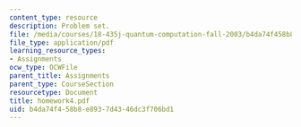 ```yaml
---
content_type: resource
description: Problem set.
file: /media/courses/18-435j-quantum-computation-fall-2003/b4da74f458b8e8937d4346dc3f706bd1_homework4.pdf
file_type: application/pdf
learning_resource_types:
- Assignments
ocw_type: OCWFile
parent_title: Assignments
parent_type: CourseSection
resourcetype: Document
title: homework4.pdf
uid: b4da74f4-58b8-e893-7d43-46dc3f706bd1
---
```

